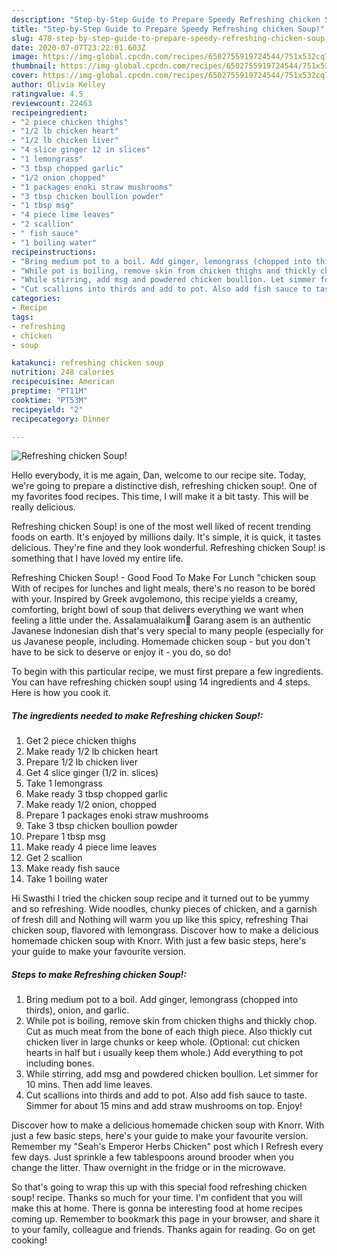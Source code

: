```yaml
---
description: "Step-by-Step Guide to Prepare Speedy Refreshing chicken Soup!"
title: "Step-by-Step Guide to Prepare Speedy Refreshing chicken Soup!"
slug: 478-step-by-step-guide-to-prepare-speedy-refreshing-chicken-soup
date: 2020-07-07T23:22:01.603Z
image: https://img-global.cpcdn.com/recipes/6502755919724544/751x532cq70/refreshing-chicken-soup-recipe-main-photo.jpg
thumbnail: https://img-global.cpcdn.com/recipes/6502755919724544/751x532cq70/refreshing-chicken-soup-recipe-main-photo.jpg
cover: https://img-global.cpcdn.com/recipes/6502755919724544/751x532cq70/refreshing-chicken-soup-recipe-main-photo.jpg
author: Olivia Kelley
ratingvalue: 4.5
reviewcount: 22463
recipeingredient:
- "2 piece chicken thighs"
- "1/2 lb chicken heart"
- "1/2 lb chicken liver"
- "4 slice ginger 12 in slices"
- "1 lemongrass"
- "3 tbsp chopped garlic"
- "1/2 onion chopped"
- "1 packages enoki straw mushrooms"
- "3 tbsp chicken boullion powder"
- "1 tbsp msg"
- "4 piece lime leaves"
- "2 scallion"
- " fish sauce"
- "1 boiling water"
recipeinstructions:
- "Bring medium pot to a boil. Add ginger, lemongrass (chopped into thirds), onion, and garlic."
- "While pot is boiling, remove skin from chicken thighs and thickly chop. Cut as much meat from the bone of each thigh piece. Also thickly cut chicken liver in large chunks or keep whole. (Optional: cut chicken hearts in half but i usually keep them whole.) Add everything to pot including bones."
- "While stirring, add msg and powdered chicken boullion. Let simmer for 10 mins. Then add lime leaves."
- "Cut scallions into thirds and add to pot. Also add fish sauce to taste. Simmer for about 15 mins and add straw mushrooms on top. Enjoy!"
categories:
- Recipe
tags:
- refreshing
- chicken
- soup

katakunci: refreshing chicken soup 
nutrition: 248 calories
recipecuisine: American
preptime: "PT11M"
cooktime: "PT53M"
recipeyield: "2"
recipecategory: Dinner

---
```



![Refreshing chicken Soup!](https://img-global.cpcdn.com/recipes/6502755919724544/751x532cq70/refreshing-chicken-soup-recipe-main-photo.jpg)

Hello everybody, it is me again, Dan, welcome to our recipe site. Today, we're going to prepare a distinctive dish, refreshing chicken soup!. One of my favorites food recipes. This time, I will make it a bit tasty. This will be really delicious.

Refreshing chicken Soup! is one of the most well liked of recent trending foods on earth. It's enjoyed by millions daily. It's simple, it is quick, it tastes delicious. They're fine and they look wonderful. Refreshing chicken Soup! is something that I have loved my entire life.

Refreshing Chicken Soup! - Good Food To Make For Lunch &#34;chicken soup With of recipes for lunches and light meals, there&#39;s no reason to be bored with your. Inspired by Greek avgolemono, this recipe yields a creamy, comforting, bright bowl of soup that delivers everything we want when feeling a little under the. Assalamualaikum🧕 Garang asem is an authentic Javanese Indonesian dish that&#39;s very special to many people (especially for us Javanese people, including. Homemade chicken soup - but you don&#39;t have to be sick to deserve or enjoy it - you do, so do!


To begin with this particular recipe, we must first prepare a few ingredients. You can have refreshing chicken soup! using 14 ingredients and 4 steps. Here is how you cook it.

<!--inarticleads1-->

##### The ingredients needed to make Refreshing chicken Soup!:

1. Get 2 piece chicken thighs
1. Make ready 1/2 lb chicken heart
1. Prepare 1/2 lb chicken liver
1. Get 4 slice ginger (1/2 in. slices)
1. Take 1 lemongrass
1. Make ready 3 tbsp chopped garlic
1. Make ready 1/2 onion, chopped
1. Prepare 1 packages enoki straw mushrooms
1. Take 3 tbsp chicken boullion powder
1. Prepare 1 tbsp msg
1. Make ready 4 piece lime leaves
1. Get 2 scallion
1. Make ready  fish sauce
1. Take 1 boiling water


Hi Swasthi I tried the chicken soup recipe and it turned out to be yummy and so refreshing. Wide noodles, chunky pieces of chicken, and a garnish of fresh dill and Nothing will warm you up like this spicy, refreshing Thai chicken soup, flavored with lemongrass. Discover how to make a delicious homemade chicken soup with Knorr. With just a few basic steps, here&#39;s your guide to make your favourite version. 

<!--inarticleads2-->

##### Steps to make Refreshing chicken Soup!:

1. Bring medium pot to a boil. Add ginger, lemongrass (chopped into thirds), onion, and garlic.
1. While pot is boiling, remove skin from chicken thighs and thickly chop. Cut as much meat from the bone of each thigh piece. Also thickly cut chicken liver in large chunks or keep whole. (Optional: cut chicken hearts in half but i usually keep them whole.) Add everything to pot including bones.
1. While stirring, add msg and powdered chicken boullion. Let simmer for 10 mins. Then add lime leaves.
1. Cut scallions into thirds and add to pot. Also add fish sauce to taste. Simmer for about 15 mins and add straw mushrooms on top. Enjoy!


Discover how to make a delicious homemade chicken soup with Knorr. With just a few basic steps, here&#39;s your guide to make your favourite version. Remember my &#34;Seah&#39;s Emperor Herbs Chicken&#34; post which I Refresh every few days. Just sprinkle a few tablespoons around brooder when you change the litter. Thaw overnight in the fridge or in the microwave. 

So that's going to wrap this up with this special food refreshing chicken soup! recipe. Thanks so much for your time. I'm confident that you will make this at home. There is gonna be interesting food at home recipes coming up. Remember to bookmark this page in your browser, and share it to your family, colleague and friends. Thanks again for reading. Go on get cooking!

